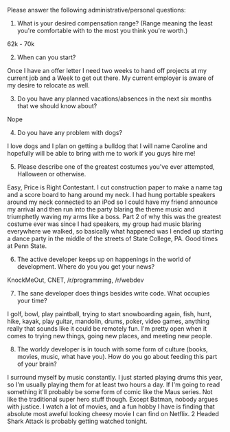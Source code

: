 Please answer the following administrative/personal questions:

1. What is your desired compensation range? (Range meaning the least you're comfortable with to the most you think you're worth.)

62k - 70k

2. When can you start?

Once I have an offer letter I need two weeks to hand off projects at my current job and a Week to get out there.  My current employer is aware of my 
desire to relocate as well.

3. Do you have any planned vacations/absences in the next six months that we should know about?

Nope

4. Do you have any problem with dogs?

I love dogs and I plan on getting a bulldog that I will name Caroline and hopefully will be able to bring with me to work if you guys hire me!

5. Please describe one of the greatest costumes you've ever attempted, Halloween or otherwise.

Easy, Price is Right Contestant.  I cut construction paper to make a name tag and a score board to hang around my neck.  I had hung portable speakers
around my neck connected to an iPod so I could have my friend announce my arrival and then run into the party blaring the theme music and triumphetly
waving my arms like a boss.  Part 2 of why this was the greatest costume ever was since I had speakers, my group had music blaring everywhere we walked,
so basically what happened was I ended up starting a dance party in the middle of the streets of State College, PA.  Good times at Penn State.

6. The active developer keeps up on happenings in the world of development. Where do you you get your news?

KnockMeOut, CNET, /r/programming, /r/webdev

7. The sane developer does things besides write code. What occupies your time?

I golf, bowl, play paintball, trying to start snowboarding again, fish, hunt, hike, kayak, play guitar, mandolin, drums, poker, video games, anything really that
sounds like it could be remotely fun.  I'm pretty open when it comes to trying new things, going new places, and meeting new people.

8. The worldy developer is in touch with some form of culture (books, movies, music, what have you). How do you go about feeding this part of your brain?

I surround myself by music constantly. I just started playing drums this year, so I'm usually playing them for at least two hours a day.  If I'm going to read something
it'll probably be some form of comic like the Maus series.  Not like the traditional super hero stuff though.  Except Batman, nobody argues with justice.
I watch a lot of movies, and a fun hobby I have is finding that absolute most aweful looking cheesy movie I can find on Netflix.  2 Headed Shark Attack is 
probably getting watched tonight.